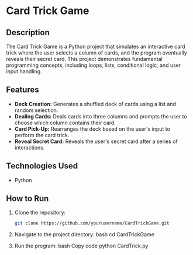 # Card Trick Game

## Description
The Card Trick Game is a Python project that simulates an interactive card trick where the user selects a column of cards, and the program eventually reveals their secret card. This project demonstrates fundamental programming concepts, including loops, lists, conditional logic, and user input handling.

## Features
- **Deck Creation:** Generates a shuffled deck of cards using a list and random selection.
- **Dealing Cards:** Deals cards into three columns and prompts the user to choose which column contains their card.
- **Card Pick-Up:** Rearranges the deck based on the user's input to perform the card trick.
- **Reveal Secret Card:** Reveals the user's secret card after a series of interactions.

## Technologies Used
- Python

## How to Run
1. Clone the repository:
   ```bash
   git clone https://github.com/yourusername/CardTrickGame.git
   
2. Navigate to the project directory:
bash
cd CardTrickGame

3. Run the program:
bash
Copy code
python CardTrick.py
